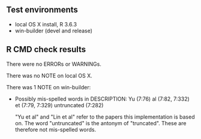 ## Test environments
* local OS X install, R 3.6.3
* win-builder (devel and release)

## R CMD check results
There were no ERRORs or WARNINGs. 

There was no NOTE on local OS X.

There was 1 NOTE on win-builder:

* Possibly mis-spelled words in DESCRIPTION:
  Yu (7:76)
  al (7:82, 7:332)
  et (7:79, 7:329)
  untruncated (7:282)

  "Yu et al" and "Lin et al" refer to the papers this implementation is based on. The word "untruncated" is the antonym of "truncated". These are therefore not mis-spelled words.
